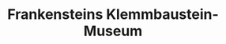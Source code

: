 ---
title: "Frankensteins Klemmbaustein-Museum"
url: /eckental/frankensteins-klemmbaustein-museum/
shop: Spielzeug
---